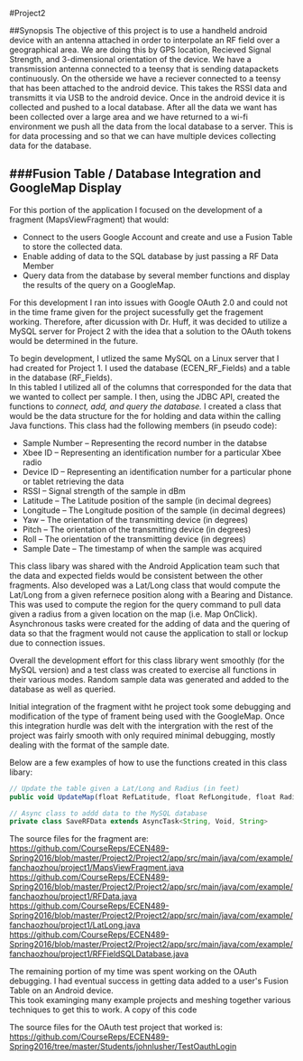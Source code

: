 #Project2

##Synopsis 
The objective of this project is to use a handheld android device with an antenna attached in order to interpolate an RF field over a geographical area. We are doing this by GPS location, Recieved Signal Strength, and 3-dimensional orientation of the device. We have a transmission antenna connected to a teensy that is sending datapackets continuously. On the otherside we have a reciever connected to a teensy that has been attached to the android device. This takes the RSSI data and transmitts it via USB to the android device. Once in the android device it is collected and pushed to a local database. After all the data we want has been collected over a large area and we have returned to a wi-fi environment we push all the data from the local database to a server. This is for data processing and so that we can have multiple devices collecting data for the database. 


###Fusion Table / Database Integration and GoogleMap Display
----
For this portion of the application I focused on the development of a fragment (MapsViewFragment) that would:
* Connect to the users Google Account and create and use a Fusion Table to store the collected data.
* Enable adding of data to the SQL database by just passing a RF Data Member
* Query data from the database by several member functions and display the results of the query on a GoogleMap.

For this development I ran into issues with Google OAuth 2.0 and could not in the time frame given for the project sucessfully get the fragement working. 
Therefore, after dicussion with Dr. Huff, it was decided to utilize a MySQL server for Project 2 with the idea that a solution to the OAuth tokens would be determined in the future.

To begin development, I utlized the same MySQL on a Linux server that I had created for Project 1.  I used the database (ECEN_RF_Fields) and a table in the database (RF_Fields).   
In this tabled I utilized all of the columns that corresponded for the data that we wanted to collect per sample.  I then, using the JDBC API, created the functions
 to _connect, add, and query the database._  I created a class that would be the data structure for the for holding and data within the calling Java functions.  This class had the following members (in pseudo code):

* Sample Number – Representing the record number in the databse
* Xbee ID – Representing an identification number for a particular Xbee radio
* Device ID – Representing an identification number for a particular phone or tablet retrieving the data
* RSSI – Signal strength of the sample in dBm
* Latitude – The Latitude position of the sample (in decimal degrees)
* Longitude – The Longitude position of the sample (in decimal degrees)
* Yaw – The orientation of the transmitting device (in degrees)
* Pitch – The orientation of the transmitting device (in degrees)
* Roll – The orientation of the transmitting device (in degrees)
* Sample Date – The timestamp of when the sample was acquired

This class libary was shared with the Android Application team such that the data and expected fields would be consistent between the other fragments.  Also developed was a
Lat/Long class that would compute the Lat/Long from a given refernece position along with a Bearing and Distance.  This was used to compute the region for the query command to pull data given
a radius from a given location on the map (i.e. Map OnClick).  Asynchronous tasks were created for the adding of data and the quering of data so that the fragment would not 
cause the application to stall or lockup due to connection issues.  

Overall the development effort for this class library went smoothly (for the MySQL version) and a test class was created to exercise all functions in their various modes.  Random sample data was generated and added to the database as well as queried.  

Initial integration of the fragment witht he project took some debugging and modification of the type of frament being used with the GoogleMap.  Once this integration hurdle was delt with
the intergration with the rest of the project was fairly smooth with only required minimal debugging, mostly dealing with the format of the sample date.

Below are a few examples of how to use the functions created in this class libary:
```javascript
// Update the table given a Lat/Long and Radius (in feet)
public void UpdateMap(float RefLatitude, float RefLongitude, float Radius);
```

```javascript
// Async class to addd data to the MySQL database
private class SaveRFData extends AsyncTask<String, Void, String>
```
The source files for the fragment are:<br>
https://github.com/CourseReps/ECEN489-Spring2016/blob/master/Project2/Project2/app/src/main/java/com/example/fanchaozhou/project1/MapsViewFragment.java<br>
https://github.com/CourseReps/ECEN489-Spring2016/blob/master/Project2/Project2/app/src/main/java/com/example/fanchaozhou/project1/RFData.java<br>
https://github.com/CourseReps/ECEN489-Spring2016/blob/master/Project2/Project2/app/src/main/java/com/example/fanchaozhou/project1/LatLong.java<br>
https://github.com/CourseReps/ECEN489-Spring2016/blob/master/Project2/Project2/app/src/main/java/com/example/fanchaozhou/project1/RFFieldSQLDatabase.java<br>


The remaining portion of my time was spent working on the OAuth debugging.  I had eventual success in getting data added to a user's Fusion Table on an Android device.  
This took examinging many example projects and meshing together various techniques to get this to work.  A copy of this code 

The source files for the OAuth test project that worked is:<br>
https://github.com/CourseReps/ECEN489-Spring2016/tree/master/Students/johnlusher/TestOauthLogin<br>


